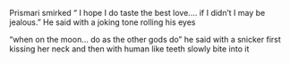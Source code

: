 Prismari smirked “ I hope I do taste the best love.... if I didn’t I may be jealous.” He said with a joking tone rolling his eyes  

“when on the moon... do as the other gods do”  he said with a snicker first kissing her neck and then with human like teeth slowly bite into it
